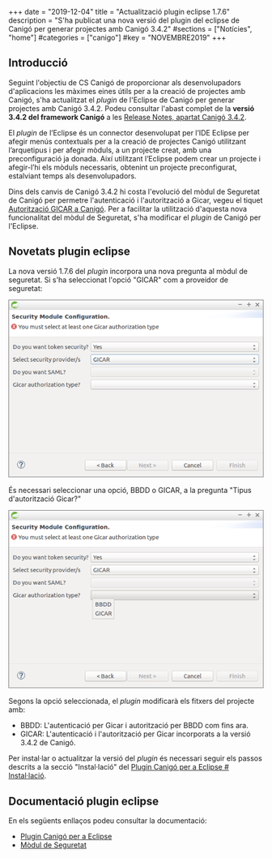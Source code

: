 +++
date        = "2019-12-04"
title       = "Actualització plugin eclipse 1.7.6"
description = "S'ha publicat una nova versió del plugin del eclipse de Canigó per generar projectes amb Canigó 3.4.2"
#sections    = ["Notícies", "home"]
#categories  = ["canigo"]
#key         = "NOVEMBRE2019"
+++

## Introducció

Seguint l'objectiu de CS Canigó de proporcionar als desenvolupadors d'aplicacions les màximes eines útils per a la creació de projectes amb Canigó, s'ha actualitzat el _plugin_ de l'Eclipse de Canigó per generar projectes amb Canigó 3.4.2. Podeu consultar l'abast complet de la **versió 3.4.2 del framework Canigó** a les [Release Notes, apartat Canigó 3.4.2](/drafts/release-notes-canigo-34).

El _plugin_ de l’Eclipse és un connector desenvolupat per l’IDE Eclipse per afegir menús contextuals per a la creació de projectes Canigó utilitzant l’arquetipus i per afegir mòduls, a un projecte creat, amb una preconfiguració ja donada. Així utilitzant l’Eclipse podem crear un projecte i afegir-l’hi els mòduls necessaris, obtenint un projecte preconfigurat, estalviant temps als desenvolupadors.

Dins dels canvis de Canigó 3.4.2 hi costa l'evolució del mòdul de Seguretat de Canigó per permetre l'autenticació i l'autorització a Gicar, vegeu el tiquet [Autorització GICAR a Canigó](https://cstd.ctti.gencat.cat/jiracstd/browse/CAN-2383). Per a facilitar la utilització d'aquesta nova funcionalitat del mòdul de Seguretat, s'ha modificar el _plugin_ de Canigó per l'Eclipse.

## Novetats plugin eclipse

La nova versió 1.7.6 del _plugin_ incorpora una nova pregunta al mòdul de seguretat. Si s'ha seleccionat l'opció "GICAR" com a proveidor de seguretat:

![](/images/news/Security_module_configuration_1_7_6.png)

És necessari seleccionar una opció, BBDD o GICAR, a la pregunta "Tipus d'autorització Gicar?"

![](/images/news/Gicar_athorization_type.png)

Segons la opció seleccionada, el _plugin_ modificarà els fitxers del projecte amb:

* BBDD: L'autenticació per Gicar i autorització per BBDD com fins ara. 
* GICAR: L'autenticació i l'autorització per Gicar incorporats a la versió 3.4.2 de Canigó.

Per instal·lar o actualitzar la versió del _plugin_ és necessari seguir els passos descrits a la secció "Instal·lació" del [Plugin Canigó per a Eclipse # Instal·lació](/canigo-download-related/plugin-canigo/#instal-lació).

## Documentació plugin eclipse

En els següents enllaços podeu consultar la documentació:

* [Plugin Canigó per a Eclipse](/canigo-download-related/plugin-canigo/)
* [Mòdul de Seguretat](/canigo-documentacio-versions-3x-core/modul-seguretat/)
